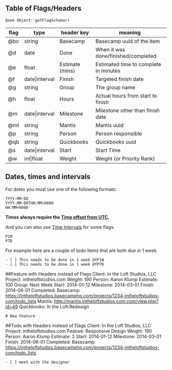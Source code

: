 ## Table of Flags/Headers
`@see Object::getFlagSchema()`

| flag | type | header key | meaning |
|------|---------|----------|----------|
| @bc | string     | Basecamp  | Basecamp uuid of the item |
| @d  | date       | Done  | When it was done/finished/completed |
| @e  | float      | Estimate (mins) | Estimated time to complete in minutes  |
| @f  | date\|interval | Finish  | Targeted finish date |
| @g  | string     | Group  | The group name |
| @h  | float      | Hours | Actual hours from start to finish |
| @m  | date\|interval       | Milestone  | Milestone other than finish date |
| @mt  | string    | Mantis  | Mantis uuid |
| @p  | string     | Person  | Person responsible |
| @qb | string     | Quickbooks | Quickbooks uuid |
| @s  | date\|interval   | Start  | Start Time |
| @w  | int\|float | Weight | Weight (or Priority Rank) |

## Dates, times and intervals
For dates you must use one of the following formats:

    YYYY-MM-DD
    YYYY-MM-DDTHH:MM+0000
    HH:MM+0000

**Times always require the [Time offset from UTC](http://en.wikipedia.org/wiki/ISO_8601#Time_offsets_from_UTC).**

And you can also use [Time Intervals](http://en.wikipedia.org/wiki/ISO_8601#Time_intervals) for some flags.

    P1M
    P7D

For example here are a couple of todo items that are both due in 1 week.

    - [ ] This needs to be done in 1 week @fP1W
    - [ ] This needs to be done in 1 week @fP7D

##Feature with Headers instead of Flags
    Client: In the Loft Studios, LLC
    Project: intheloftstudios.com
    Weight: 190
    Person: Aaron Klump
    Estimate: 100
    Group: Next Week
    Start: 2014-01-12
    Milestone: 2014-03-01
    Finish: 2014-06-01
    Completed:
    Basecamp: https://intheloftstudios.basecamphq.com/projects/1234-intheloftstudios-com/todo_lists
    Mantis: http://mantis.intheloftstudios.com.com/view.php?id=49
    Quickbooks: In the Loft:Redesign

    # New Feature

##Todo with Headers instead of Flags
    Client: In the Loft Studios, LLC
    Project: intheloftstudios.com
    Feature: Responsive Design
    Weight: 190
    Person: Aaron Klump
    Estimate: 3
    Start: 2014-01-12
    Milestone: 2014-03-01
    Finish: 2014-06-01
    Completed:
    Basecamp: https://intheloftstudios.basecamphq.com/projects/1234-intheloftstudios-com/todo_lists

    - [ ] meet with the designer

